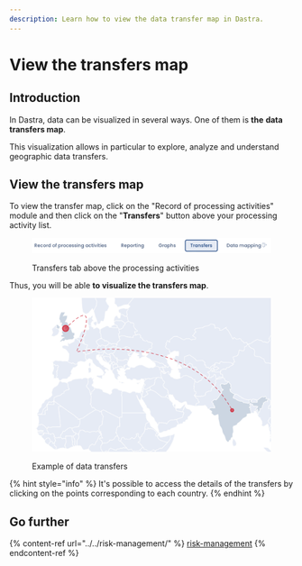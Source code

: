 ```yaml
---
description: Learn how to view the data transfer map in Dastra.
---
```


# View the transfers map

## Introduction

In Dastra, data can be visualized in several ways. One of them is **the** **data transfers map**.&#x20;

This visualization allows in particular to explore, analyze and understand geographic data transfers.

## View the transfers map

To view the transfer map, click on the "Record of processing activities" module and then click on the "**Transfers**" button above your processing activity list.

<figure><img src="../../../.gitbook/assets/Capture d’écran 2023-02-10 à 14.59.49.png" alt=""><figcaption><p>Transfers tab above the processing activities</p></figcaption></figure>

Thus, you will be able **to visualize the transfers map**.

<figure><img src="../../../.gitbook/assets/image (141).png" alt=""><figcaption><p>Example of data transfers</p></figcaption></figure>

{% hint style="info" %}
It's possible to access the details of the transfers by clicking on the points corresponding to each country.
{% endhint %}

## Go further

{% content-ref url="../../risk-management/" %}
[risk-management](../../risk-management/)
{% endcontent-ref %}
